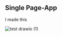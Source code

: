 ## Single Page-App

I made this 

![test drawio (1)](https://github.com/user-attachments/assets/326e971e-b763-4840-9132-76bd764747a3)

